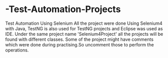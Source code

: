 # -Test-Automation-Projects
Test Automation Using Selenium
All the project were done Using Selenium4 with Java, TestNG is also used for TestNG projects and Eclipse was used as IDE.
Under the same project name 'Selenium4Project' all the projects will be found with different classes.
Some of the project might have comments which were done during practising.So uncomment those to perform the operations.

